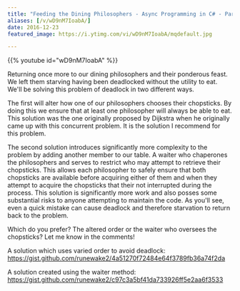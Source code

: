 ```yaml
---
title: "Feeding the Dining Philosophers - Async Programming in C# - Part 2"
aliases: [/v/wD9nM7IoabA/]
date: 2016-12-23
featured_image: https://i.ytimg.com/vi/wD9nM7IoabA/mqdefault.jpg

---
```


{{% youtube id="wD9nM7IoabA" %}}

Returning once more to our dining philosophers and their ponderous feast. We left them starving having been deadlocked without the utility to eat. We'll be solving this problem of deadlock in two different ways.

The first will alter how one of our philosophers chooses their chopsticks. By doing this we ensure that at least one philosopher will always be able to eat. This solution was the one originally proposed by Dijkstra when he originally came up with this concurrent problem. It is the solution I recommend for this problem.

The second solution introduces significantly more complexity to the problem by adding another member to our table. A waiter who chaperones the philosophers and serves to restrict who may attempt to retrieve their chopsticks. This allows each philosopher to safely ensure that both chopsticks are available before acquiring either of them and when they attempt to acquire the chopsticks that their not interrupted during the process. This solution is significantly more work and also posses some substantial risks to anyone attempting to maintain the code. As you'll see, even a quick mistake can cause deadlock and therefore starvation to return back to the problem.

Which do you prefer? The altered order or the waiter who oversees the chopsticks? Let me know in the comments!

A solution which uses varied order to avoid deadlock: https://gist.github.com/runewake2/4a51270f72484e64f3789fb36a74f2da

A solution created using the waiter method: https://gist.github.com/runewake2/c97c3a5bf41da733926ff5e2aa6f3533
